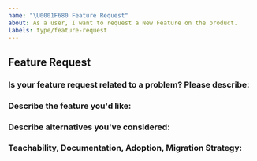 ```yaml
---
name: "\U0001F680 Feature Request"
about: As a user, I want to request a New Feature on the product.
labels: type/feature-request
---
```


## Feature Request

### Is your feature request related to a problem? Please describe:
<!-- A description of what the problem is. -->

### Describe the feature you'd like:
<!-- A description of what you want to happen. -->

### Describe alternatives you've considered:
<!-- A description of any alternative solutions or features you've considered. -->

### Teachability, Documentation, Adoption, Migration Strategy:
<!-- If you can, explain some scenarios how users might use this, or situations in which it would be helpful. Any API designs, mockups, or diagrams are also helpful. -->

